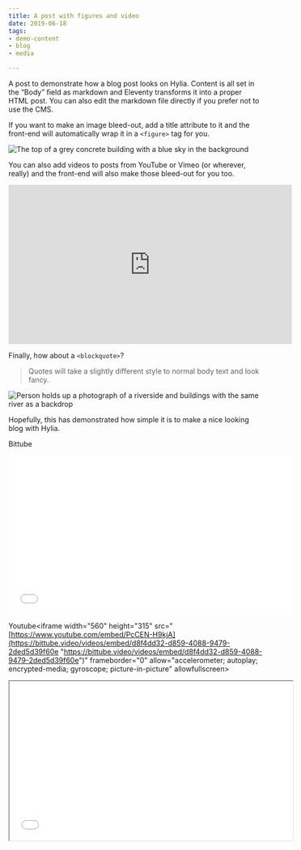 ```yaml
---
title: A post with figures and video
date: 2019-06-18
tags:
- demo-content
- blog
- media

---
```

A post to demonstrate how a blog post looks on Hylia. Content is all set in the
“Body” field as markdown and Eleventy transforms it into a proper HTML post. You
can also edit the markdown file directly if you prefer not to use the CMS.

If you want to make an image bleed-out, add a title attribute to it and the front-end will automatically wrap it in a `<figure>` tag for you.

![The top of a grey concrete building with a blue sky in the background](/images/demo-image-1.jpg "Brutalism at its finest. Photo by Artificial Photography on Unsplash.")

You can also add videos to posts from YouTube or Vimeo (or wherever, really) and the front-end will also make those bleed-out for you too.

<iframe width="560" height="315" src="https://www.youtube.com/embed/_38JDGnr0vA" frameborder="0" allow="accelerometer; autoplay; encrypted-media; gyroscope; picture-in-picture" allowfullscreen></iframe>

Finally, how about a `<blockquote>`?

> Quotes will take a slightly different style to normal body text and look fancy.

![Person holds up a photograph of a riverside and buildings with the same river as a backdrop](/images/demo-image-2.jpg "Remember, if you want a figure and caption, add a 'title' attribute to image in the body field — Photo by Kharytonova Antonina on Unsplash.")

Hopefully, this has demonstrated how simple it is to make a nice looking blog with Hylia.

Bittube

<iframe width="560" height="315" sandbox="allow-same-origin allow-scripts allow-popups" src="[https://bittube.video/videos/embed/d8f4dd32-d859-4088-9479-2ded5d39f60e](https://bittube.video/videos/embed/d8f4dd32-d859-4088-9479-2ded5d39f60e "https://bittube.video/videos/embed/d8f4dd32-d859-4088-9479-2ded5d39f60e")" frameborder="0" allowfullscreen></iframe>

  
Youtube<iframe width="560" height="315" src="[https://www.youtube.com/embed/PcCEN-H9kjA](https://bittube.video/videos/embed/d8f4dd32-d859-4088-9479-2ded5d39f60e "https://bittube.video/videos/embed/d8f4dd32-d859-4088-9479-2ded5d39f60e")" frameborder="0" allow="accelerometer; autoplay; encrypted-media; gyroscope; picture-in-picture" allowfullscreen></iframe>

<iframe width="560" height="315" src="[https://lbry.tv/](https://lbry.tv/ "https://lbry.tv/")$/embed/wwiiifight/7cebc9fcc06e0be8cd7158ce7e366bfc97949c50" allowfullscreen></iframe>